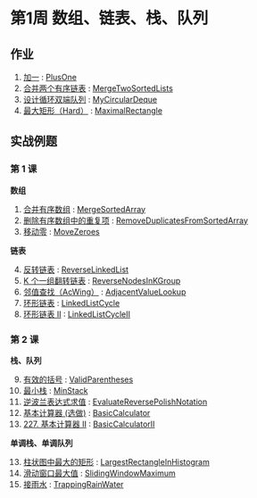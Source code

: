 # 第1周 数组、链表、栈、队列

## 作业

1. [加一](https://leetcode.com/problems/plus-one/) : [PlusOne](./src/main/java/com/inbetter/homework/algorithm/PlusOne.java)
2. [合并两个有序链表](https://leetcode.com/problems/merge-two-sorted-lists/) : [MergeTwoSortedLists](./src/main/java/com/inbetter/homework/algorithm/MergeTwoSortedLists.java)
3. [设计循环双端队列](https://leetcode.com/problems/design-circular-deque/) : [MyCircularDeque](./src/main/java/com/inbetter/homework/algorithm/MyCircularDeque.java)
4. [最大矩形（Hard）](https://leetcode.com/problems/maximal-rectangle/) : [MaximalRectangle](./src/main/java/com/inbetter/homework/algorithm/MaximalRectangle.java)

## 实战例题

### 第 1 课

**数组**

1. [合并有序数组](https://leetcode.com/problems/merge-sorted-array/) : [MergeSortedArray](./src/main/java/com/inbetter/homework/algorithm/MergeSortedArray.java)
2. [删除有序数组中的重复项](https://leetcode.com/problems/remove-duplicates-from-sorted-array/) : [RemoveDuplicatesFromSortedArray](./src/main/java/com/inbetter/homework/algorithm/RemoveDuplicatesFromSortedArray.java)
3. [移动零](https://leetcode.com/problems/move-zeroes/) : [MoveZeroes](./src/main/java/com/inbetter/homework/algorithm/MoveZeroes.java)

**链表**

4. [反转链表](https://leetcode.com/problems/reverse-linked-list/) : [ReverseLinkedList](./src/main/java/com/inbetter/homework/algorithm/ReverseLinkedList.java)
5. [K 个一组翻转链表](https://leetcode.com/problems/reverse-nodes-in-k-group/) : [ReverseNodesInKGroup](./src/main/java/com/inbetter/homework/algorithm/ReverseNodesInKGroup.java)
6. [邻值查找（AcWing）](https://www.acwing.com/problem/content/description/138/) : [AdjacentValueLookup](./src/main/java/com/inbetter/homework/algorithm/AdjacentValueLookup.java)
7. [环形链表](https://leetcode.com/problems/linked-list-cycle/) : [LinkedListCycle](./src/main/java/com/inbetter/homework/algorithm/LinkedListCycle.java)
8. [环形链表 II](https://leetcode.com/problems/linked-list-cycle-ii/) : [LinkedListCycleII](./src/main/java/com/inbetter/homework/algorithm/LinkedListCycleII.java)

### 第 2 课

**栈、队列**

9. [有效的括号](https://leetcode.com/problems/valid-parentheses/) : [ValidParentheses](./src/main/java/com/inbetter/homework/algorithm/ValidParentheses.java)
10. [最小栈](https://leetcode.com/problems/min-stack/) : [MinStack](./src/main/java/com/inbetter/homework/algorithm/MinStack.java)
11. [逆波兰表达式求值](https://leetcode.com/problems/evaluate-reverse-polish-notation/) : [EvaluateReversePolishNotation](./src/main/java/com/inbetter/homework/algorithm/EvaluateReversePolishNotation.java)
12. [基本计算器 (选做)](https://leetcode.com/problems/basic-calculator/) : [BasicCalculator](./src/main/java/com/inbetter/homework/algorithm/BasicCalculator.java)
13. [227. 基本计算器 II](https://leetcode-cn.com/problems/basic-calculator-ii/) : [BasicCalculatorII](./src/main/java/com/inbetter/homework/algorithm/BasicCalculatorII.java)

**单调栈、单调队列**

13. [柱状图中最大的矩形](https://leetcode.com/problems/largest-rectangle-in-histogram/) : [LargestRectangleInHistogram](./src/main/java/com/inbetter/homework/algorithm/LargestRectangleInHistogram.java)
14. [滑动窗口最大值](https://leetcode.com/problems/sliding-window-maximum/) : [SlidingWindowMaximum](./src/main/java/com/inbetter/homework/algorithm/SlidingWindowMaximum.java)
15. [接雨水](https://leetcode.com/problems/trapping-rain-water/) : [TrappingRainWater](./src/main/java/com/inbetter/homework/algorithm/TrappingRainWater.java)